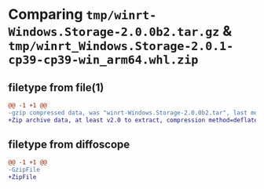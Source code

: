 # Comparing `tmp/winrt-Windows.Storage-2.0.0b2.tar.gz` & `tmp/winrt_Windows.Storage-2.0.1-cp39-cp39-win_arm64.whl.zip`

## filetype from file(1)

```diff
@@ -1 +1 @@
-gzip compressed data, was "winrt-Windows.Storage-2.0.0b2.tar", last modified: Sat Dec  2 18:25:33 2023, max compression
+Zip archive data, at least v2.0 to extract, compression method=deflate
```

## filetype from diffoscope

```diff
@@ -1 +1 @@
-GzipFile
+ZipFile
```

